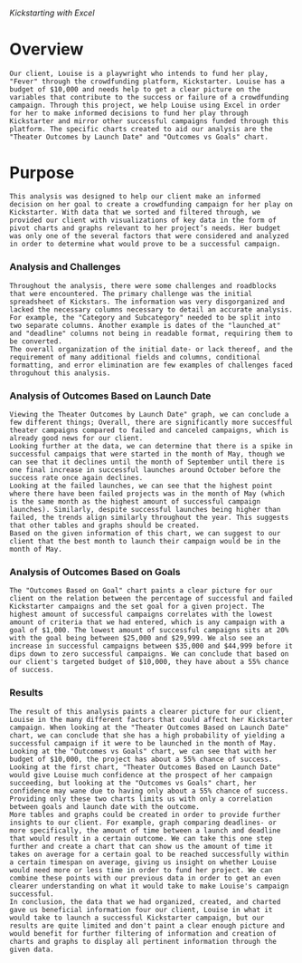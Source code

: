 ###### Kickstarting with Excel

# Overview
    Our client, Louise is a playwright who intends to fund her play, "Fever" through the crowdfunding platform, Kickstarter. Louise has a budget of $10,000 and needs help to get a clear picture on the variables that contribute to the success or failure of a crowdfunding campaign. Through this project, we help Louise using Excel in order for her to make informed decisions to fund her play through Kickstarter and mirror other successful campaigns funded through this platform. The specific charts created to aid our analysis are the "Theater Outcomes by Launch Date" and "Outcomes vs Goals" chart.

# Purpose
    This analysis was designed to help our client make an informed decision on her goal to create a crowdfunding campaign for her play on Kickstarter. With data that we sorted and filtered through, we provided our client with visualizations of key data in the form of pivot charts and graphs relevant to her project’s needs. Her budget was only one of the several factors that were considered and analyzed in order to determine what would prove to be a successful campaign.

### Analysis and Challenges
    Throughout the analysis, there were some challenges and roadblocks that were encountered. The primary challenge was the initial spreadsheet of Kickstars. The information was very disgorganized and lacked the necessary columns necessary to detail an accurate analysis. For example, the "Category and Subcategory" needed to be split into two separate columns. Another example is dates of the "launched_at" and "deadline" columns not being in readable format, requiring them to be converted.
    The overall organization of the initial date- or lack thereof, and the requirement of many additional fields and columns, conditional formatting, and error elimination are few examples of challenges faced throguhout this analysis.

### Analysis of Outcomes Based on Launch Date
    Viewing the Theater Outcomes by Launch Date" graph, we can conclude a few different things; Overall, there are significantly more succesfful theater campaigns compared to failed and canceled campaigns, which is already good news for our client. 
    Looking further at the data, we can determine that there is a spike in successful campaigs that were started in the month of May, though we can see that it declines until the month of September until there is one final increase in successful launches around October before the success rate once again declines.
    Looking at the failed launches, we can see that the highest point where there have been failed projects was in the month of May (which is the same month as the highest amount of successful campaign launches). Similarly, despite successful launches being higher than failed, the trends align similarly throughout the year. This suggests that other tables and graphs should be created.
    Based on the given information of this chart, we can suggest to our client that the best month to launch their campaign would be in the month of May.

### Analysis of Outcomes Based on Goals
    The "Outcomes Based on Goal" chart paints a clear picture for our client on the relation between the percentage of successful and failed Kickstarter campaigns and the set goal for a given project. The highest amount of successful campaigns correlates with the lowest amount of criteria that we had entered, which is any campaign with a goal of $1,000. The lowest amount of successful campaigns sits at 20% with the goal being between $25,000 and $29,999. We also see an increase in successful campaigns between $35,000 and $44,999 before it dips down to zero successful campaigns. We can conclude that based on our client's targeted budget of $10,000, they have about a 55% chance of success.

### Results
    The result of this analysis paints a clearer picture for our client, Louise in the many different factors that could affect her Kickstarter campaign. When looking at the "Theater Outcomes Based on Launch Date" chart, we can conclude that she has a high probability of yielding a successful campaign if it were to be launched in the month of May. Looking at the "Outcomes vs Goals" chart, we can see that with her budget of $10,000, the project has about a 55% chance of success.
    Looking at the first chart, "Theater Outcomes Based on Launch Date" would give Louise much confidence at the prospect of her campaign succeeding, but looking at the "Outcomes vs Goals" chart, her confidence may wane due to having only about a 55% chance of success. 
    Providing only these two charts limits us with only a correlation between goals and launch date with the outcome.
    More tables and graphs could be created in order to provide further insights to our client. For example, graph comparing deadlines- or more specifically, the amount of time between a launch and deadline that would result in a certain outcome. We can take this one step further and create a chart that can show us the amount of time it takes on average for a certain goal to be reached successfully within a certain timespan on average, giving us insight on whether Louise would need more or less time in order to fund her project. We can combine these points with our previous data in order to get an even clearer understanding on what it would take to make Louise's campaign successful.
    In conclusion, the data that we had organized, created, and charted gave us beneficial information four our client, Louise in what it would take to launch a successful Kickstarter campaign, but our results are quite limited and don't paint a clear enough picture and would benefit for further filtering of information and creation of charts and graphs to display all pertinent information through the given data.
